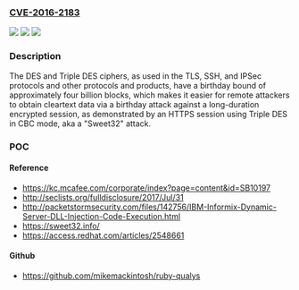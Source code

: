 ### [CVE-2016-2183](https://cve.mitre.org/cgi-bin/cvename.cgi?name=CVE-2016-2183)
![](https://img.shields.io/static/v1?label=Product&message=n%2Fa&color=blue)
![](https://img.shields.io/static/v1?label=Version&message=n%2Fa&color=blue)
![](https://img.shields.io/static/v1?label=Vulnerability&message=n%2Fa&color=brighgreen)

### Description

The DES and Triple DES ciphers, as used in the TLS, SSH, and IPSec protocols and other protocols and products, have a birthday bound of approximately four billion blocks, which makes it easier for remote attackers to obtain cleartext data via a birthday attack against a long-duration encrypted session, as demonstrated by an HTTPS session using Triple DES in CBC mode, aka a "Sweet32" attack.

### POC

#### Reference
- https://kc.mcafee.com/corporate/index?page=content&id=SB10197
- http://seclists.org/fulldisclosure/2017/Jul/31
- http://packetstormsecurity.com/files/142756/IBM-Informix-Dynamic-Server-DLL-Injection-Code-Execution.html
- https://sweet32.info/
- https://access.redhat.com/articles/2548661

#### Github
- https://github.com/mikemackintosh/ruby-qualys

